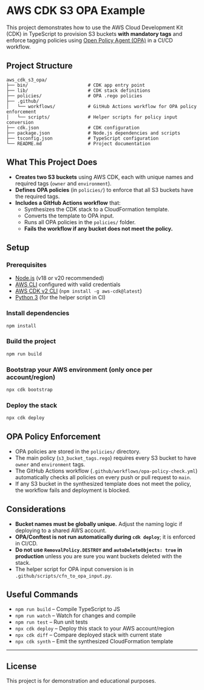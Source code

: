 # AWS CDK S3 OPA Example

This project demonstrates how to use the AWS Cloud Development Kit (CDK) in TypeScript to provision S3 buckets **with mandatory tags** and enforce tagging policies using [Open Policy Agent (OPA)](https://www.openpolicyagent.org/) in a CI/CD workflow.

## Project Structure

```
aws_cdk_s3_opa/
├── bin/                      # CDK app entry point
├── lib/                      # CDK stack definitions
├── policies/                 # OPA .rego policies
├── .github/
│   └── workflows/            # GitHub Actions workflow for OPA policy enforcement
│   └── scripts/              # Helper scripts for policy input conversion
├── cdk.json                  # CDK configuration
├── package.json              # Node.js dependencies and scripts
├── tsconfig.json             # TypeScript configuration
└── README.md                 # Project documentation
```

## What This Project Does

- **Creates two S3 buckets** using AWS CDK, each with unique names and required tags (`owner` and `environment`).
- **Defines OPA policies** (in `policies/`) to enforce that all S3 buckets have the required tags.
- **Includes a GitHub Actions workflow** that:
  - Synthesizes the CDK stack to a CloudFormation template.
  - Converts the template to OPA input.
  - Runs all OPA policies in the `policies/` folder.
  - **Fails the workflow if any bucket does not meet the policy.**

## Setup

### Prerequisites

- [Node.js](https://nodejs.org/) (v18 or v20 recommended)
- [AWS CLI](https://aws.amazon.com/cli/) configured with valid credentials
- [AWS CDK v2 CLI](https://docs.aws.amazon.com/cdk/v2/guide/cli.html) (`npm install -g aws-cdk@latest`)
- [Python 3](https://www.python.org/) (for the helper script in CI)

### Install dependencies

```sh
npm install
```

### Build the project

```sh
npm run build
```

### Bootstrap your AWS environment (only once per account/region)

```sh
npx cdk bootstrap
```

### Deploy the stack

```sh
npx cdk deploy
```

## OPA Policy Enforcement

- OPA policies are stored in the `policies/` directory.
- The main policy (`s3_bucket_tags.rego`) requires every S3 bucket to have `owner` and `environment` tags.
- The GitHub Actions workflow (`.github/workflows/opa-policy-check.yml`) automatically checks all policies on every push or pull request to `main`.
- If any S3 bucket in the synthesized template does not meet the policy, the workflow fails and deployment is blocked.

## Considerations

- **Bucket names must be globally unique.** Adjust the naming logic if deploying to a shared AWS account.
- **OPA/Conftest is not run automatically during `cdk deploy`**; it is enforced in CI/CD.
- **Do not use `RemovalPolicy.DESTROY` and `autoDeleteObjects: true` in production** unless you are sure you want buckets deleted with the stack.
- The helper script for OPA input conversion is in `.github/scripts/cfn_to_opa_input.py`.

## Useful Commands

* `npm run build`   – Compile TypeScript to JS
* `npm run watch`   – Watch for changes and compile
* `npm run test`    – Run unit tests
* `npx cdk deploy`  – Deploy this stack to your AWS account/region
* `npx cdk diff`    – Compare deployed stack with current state
* `npx cdk synth`   – Emit the synthesized CloudFormation template

---

## License

This project is for demonstration and educational purposes.